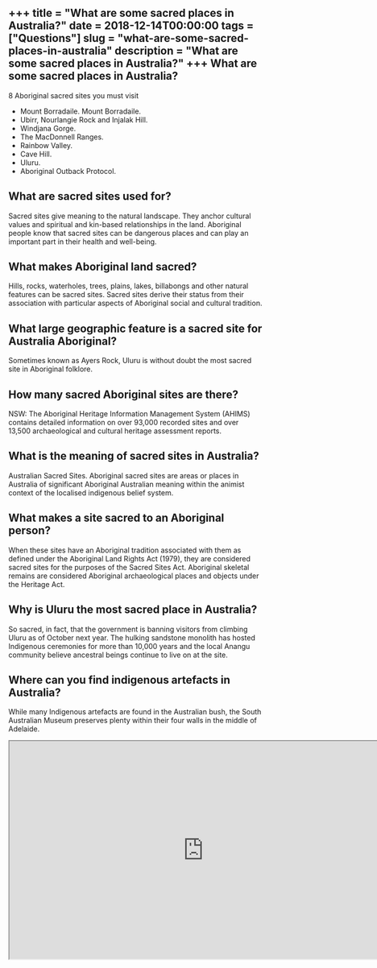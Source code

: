 +++
title = "What are some sacred places in Australia?"
date = 2018-12-14T00:00:00
tags = ["Questions"]
slug = "what-are-some-sacred-places-in-australia"
description = "What are some sacred places in Australia?"
+++
What are some sacred places in Australia?
-----------------------------------------

8 Aboriginal sacred sites you must visit

- Mount Borradaile. Mount Borradaile.
- Ubirr, Nourlangie Rock and Injalak Hill.
- Windjana Gorge.
- The MacDonnell Ranges.
- Rainbow Valley.
- Cave Hill.
- Uluru.
- Aboriginal Outback Protocol.

What are sacred sites used for?
-------------------------------

Sacred sites give meaning to the natural landscape. They anchor cultural values and spiritual and kin-based relationships in the land. Aboriginal people know that sacred sites can be dangerous places and can play an important part in their health and well-being.

What makes Aboriginal land sacred?
----------------------------------

Hills, rocks, waterholes, trees, plains, lakes, billabongs and other natural features can be sacred sites. Sacred sites derive their status from their association with particular aspects of Aboriginal social and cultural tradition.

What large geographic feature is a sacred site for Australia Aboriginal?
------------------------------------------------------------------------

Sometimes known as Ayers Rock, Uluru is without doubt the most sacred site in Aboriginal folklore.

How many sacred Aboriginal sites are there?
-------------------------------------------

NSW: The Aboriginal Heritage Information Management System (AHIMS) contains detailed information on over 93,000 recorded sites and over 13,500 archaeological and cultural heritage assessment reports.

What is the meaning of sacred sites in Australia?
-------------------------------------------------

Australian Sacred Sites. Aboriginal sacred sites are areas or places in Australia of significant Aboriginal Australian meaning within the animist context of the localised indigenous belief system.

What makes a site sacred to an Aboriginal person?
-------------------------------------------------

When these sites have an Aboriginal tradition associated with them as defined under the Aboriginal Land Rights Act (1979), they are considered sacred sites for the purposes of the Sacred Sites Act. Aboriginal skeletal remains are considered Aboriginal archaeological places and objects under the Heritage Act.

Why is Uluru the most sacred place in Australia?
------------------------------------------------

So sacred, in fact, that the government is banning visitors from climbing Uluru as of October next year. The hulking sandstone monolith has hosted Indigenous ceremonies for more than 10,000 years and the local Anangu community believe ancestral beings continue to live on at the site.

Where can you find indigenous artefacts in Australia?
-----------------------------------------------------

While many Indigenous artefacts are found in the Australian bush, the South Australian Museum preserves plenty within their four walls in the middle of Adelaide.

<iframe allow="accelerometer; autoplay; clipboard-write; encrypted-media; gyroscope; picture-in-picture" allowfullscreen="" class="__youtube_prefs__  epyt-is-override  no-lazyload" data-no-lazy="1" data-origheight="433" data-origwidth="770" data-skipgform_ajax_framebjll="" height="433" id="_ytid_89343" loading="lazy" src="https://www.youtube.com/embed/awnLI4pRnUM?enablejsapi=1&autoplay=0&cc_load_policy=0&cc_lang_pref=&iv_load_policy=1&loop=0&modestbranding=0&rel=1&fs=1&playsinline=0&autohide=2&theme=dark&color=red&controls=1&" title="YouTube player" width="770"></iframe>